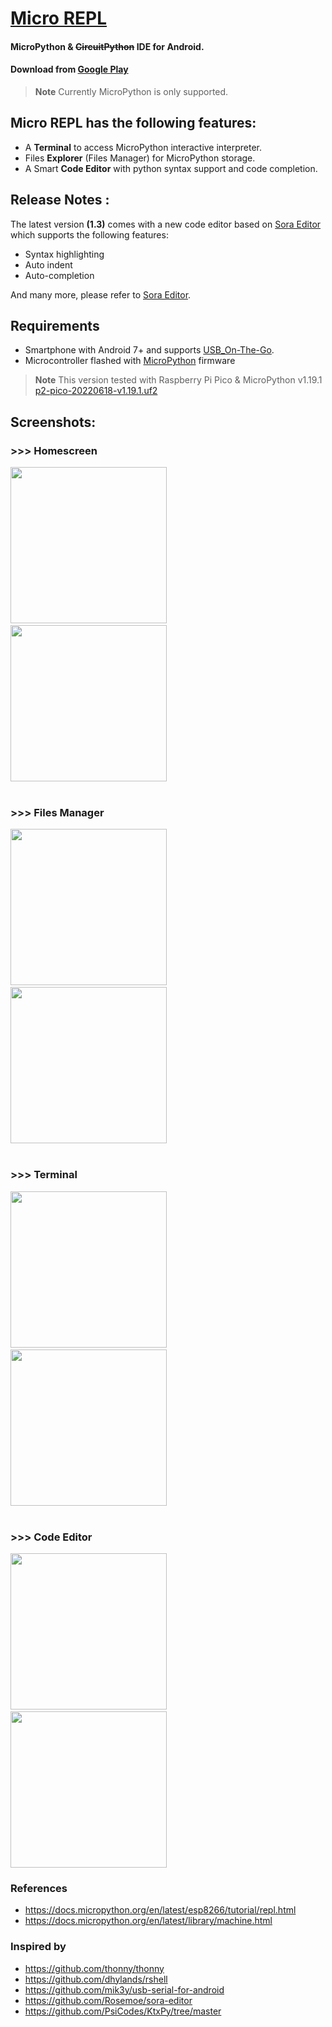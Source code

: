 # [Micro REPL](https://play.google.com/store/apps/details?id=micro.repl.ma7moud3ly)
#### MicroPython & <del>CircuitPython</del> IDE for Android. 
#### Download from [Google Play](https://play.google.com/store/apps/details?id=micro.repl.ma7moud3ly)
> **Note** Currently MicroPython is only supported.

## Micro REPL has the following features:
- A **Terminal** to access MicroPython interactive interpreter.
- Files **Explorer** (Files Manager) for MicroPython storage.
- A Smart **Code Editor** with python syntax support and code completion.

## Release Notes :
The latest version **(1.3)** comes with a new code editor based on [Sora Editor](https://github.com/Rosemoe/sora-editor) which supports the following features:
- Syntax highlighting
- Auto indent
- Auto-completion

And many more, please refer to [Sora Editor](https://github.com/Rosemoe/sora-editor).

## Requirements
- Smartphone with Android 7+ and supports [USB_On-The-Go](https://en.wikipedia.org/wiki/USB_On-The-Go).
- Microcontroller flashed with [MicroPython](https://micropython.org/download/) firmware 
> **Note** This version tested with Raspberry Pi Pico & MicroPython v1.19.1  [p2-pico-20220618-v1.19.1.uf2](https://micropython.org/download/rp2-pico/)

## Screenshots:
### >>> Homescreen
<div>
<img src = "images/screens/home_connected.jpg" width = "250" />
&nbsp;&nbsp;&nbsp;
<img src = "images/screens/home_unconnected.jpg" width = "250" />
</div>
<br>

### >>> Files Manager
<div>
<img src = "images/screens/explorer.jpg" width = "250" />
&nbsp;&nbsp;&nbsp;
<img src = "images/screens/explorer_dark.jpg" width = "250" />
</div>
<br>

### >>> Terminal
<div>
<img src = "images/screens/terminal.jpg" width = "250" />
&nbsp;&nbsp;&nbsp;
<img src = "images/screens/terminal_dark.jpg" width = "250" />
</div>
<br>

### >>> Code Editor
<div>
<img src = "images/screens/code_editor.jpg" width = "250" />
&nbsp;&nbsp;&nbsp;
<img src = "images/screens/code_editor_dark.jpg" width = "250" />
</div>

### References
- https://docs.micropython.org/en/latest/esp8266/tutorial/repl.html
- https://docs.micropython.org/en/latest/library/machine.html

### Inspired by
- https://github.com/thonny/thonny
- https://github.com/dhylands/rshell
- https://github.com/mik3y/usb-serial-for-android
- https://github.com/Rosemoe/sora-editor
- https://github.com/PsiCodes/KtxPy/tree/master